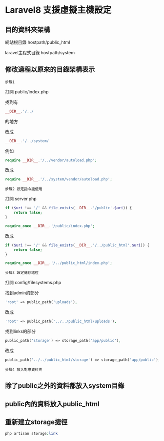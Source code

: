 # Laravel8 支援虛擬主機設定

## 目的資料夾架構

網站根目錄
hostpath/public_html

laravel主程式目錄
hostpath/system

## 修改過程以原來的目錄架構表示

    步驟1

打開 public/index.php

找到有 
```php
__DIR__.'/../ 
```
的地方

改成
```php
__DIR__.'/../system/
```

例如
```php
require __DIR__.'/../vendor/autoload.php';
```
改成
```php
require __DIR__.'/../system/vendor/autoload.php';
```



    步驟2 設定指令能使用

打開 server.php 
```php
if ($uri !== '/' && file_exists(__DIR__.'/public'.$uri)) {
    return false;
}

require_once __DIR__.'/public/index.php';
```
改成
```php
if ($uri !== '/' && file_exists(__DIR__.'/../public_html'.$uri)) {
    return false;
}

require_once __DIR__.'/../public_html/index.php';
```


    步驟3 設定儲存路徑

打開 config/filesystems.php

找到admin的部分
```php
'root' => public_path('uploads'),
```
改成
```php
'root' => public_path('../../public_html/uploads'),
```

找到links的部分
```php
public_path('storage') => storage_path('app/public'),
```
改成
```php
public_path('../../public_html/storage') => storage_path('app/public'),
```


    步驟4 放入對應資料夾

## 除了public之外的資料都放入system目錄
## public內的資料放入public_html


## 重新建立storage捷徑
```php
php artisan storage:link
```
